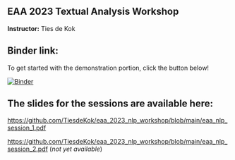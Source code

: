 ## EAA 2023 Textual Analysis Workshop

**Instructor:** Ties de Kok

## Binder link:

To get started with the demonstration portion, click the button below!

[![Binder](https://mybinder.org/badge_logo.svg)](https://mybinder.org/v2/gh/TiesdeKok/eaa_2023_nlp_workshop/HEAD)

## The slides for the sessions are available here:

https://github.com/TiesdeKok/eaa_2023_nlp_workshop/blob/main/eaa_nlp_session_1.pdf

https://github.com/TiesdeKok/eaa_2023_nlp_workshop/blob/main/eaa_nlp_session_2.pdf (*not yet available*)

